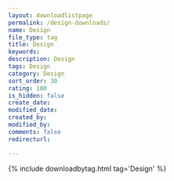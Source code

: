```yaml
---
layout: downloadlistpage
permalink: /design-downloads/
name: Design
file_type: tag
title: Design
keywords:
description: Design
tags: Design
category: Design
sort_order: 30
rating: 100
is_hidden: false
create_date:
modified_date:
created_by:
modified_by:
comments: false
redirecturl:

---
```

 {% include downloadbytag.html tag='Design' %}
